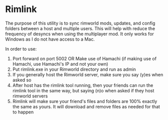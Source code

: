 # Rimlink
The purpose of this utility is to sync rimworld mods, updates, and config folders between a host and multiple users. This will help with reduce the frequency of desyncs when using the multiplayer mod. It only works for Windows as I do not have access to a Mac.

In order to use:
1. Port forward on port 5002 OR Make use of Hamachi (if making use of Hamachi, use Hamachi's IP and not your own)
2. Put rimlink.exe in your Rimworld directory and run as admin
3. If you generally host the Rimworld server, make sure you say (y)es when asked so
4. After host has the rimlink tool running, then your friends can run the rimlink tool in the same way, but saying (n)o when asked if they host rimworld servers
5. Rimlink will make sure your friend's files and folders are 100% exactly the same as yours. It will download and remove files as needed for that to happen

